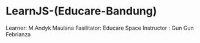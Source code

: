 # LearnJS-(Educare-Bandung)
Learner: M.Andyk Maulana
Fasilitator: Educare Space
Instructor : Gun Gun Febrianza
